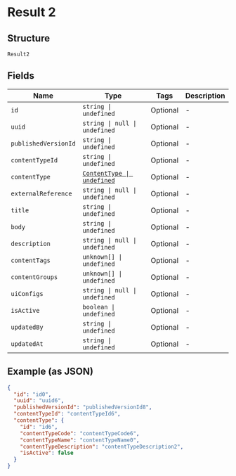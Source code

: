 
# Result 2

## Structure

`Result2`

## Fields

| Name | Type | Tags | Description |
|  --- | --- | --- | --- |
| `id` | `string \| undefined` | Optional | - |
| `uuid` | `string \| null \| undefined` | Optional | - |
| `publishedVersionId` | `string \| undefined` | Optional | - |
| `contentTypeId` | `string \| undefined` | Optional | - |
| `contentType` | [`ContentType \| undefined`](../../doc/models/content-type.md) | Optional | - |
| `externalReference` | `string \| null \| undefined` | Optional | - |
| `title` | `string \| undefined` | Optional | - |
| `body` | `string \| undefined` | Optional | - |
| `description` | `string \| null \| undefined` | Optional | - |
| `contentTags` | `unknown[] \| undefined` | Optional | - |
| `contentGroups` | `unknown[] \| undefined` | Optional | - |
| `uiConfigs` | `string \| null \| undefined` | Optional | - |
| `isActive` | `boolean \| undefined` | Optional | - |
| `updatedBy` | `string \| undefined` | Optional | - |
| `updatedAt` | `string \| undefined` | Optional | - |

## Example (as JSON)

```json
{
  "id": "id0",
  "uuid": "uuid6",
  "publishedVersionId": "publishedVersionId8",
  "contentTypeId": "contentTypeId6",
  "contentType": {
    "id": "id6",
    "contentTypeCode": "contentTypeCode6",
    "contentTypeName": "contentTypeName0",
    "contentTypeDescription": "contentTypeDescription2",
    "isActive": false
  }
}
```

